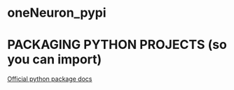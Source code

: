 # oneNeuron_pypi

# PACKAGING PYTHON PROJECTS (so you can import)

[Official python package docs](https://packaging.python.org/tutorials/packaging-projects) 
